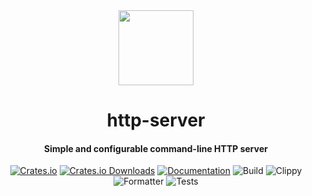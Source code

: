 <div>
  <div align="center" style="display: block; text-align: center;">
    <img src="https://avatars.githubusercontent.com/u/122044824?s=400&u=a90857a96069dbb669412b1bbca8ef6757610d9c&v=4" height="120" width="120" />
  </div>
  <h1 align="center">http-server</h1>
  <h4 align="center">Simple and configurable command-line HTTP server</h4>
</div>

<div align="center">

  [![Crates.io](https://img.shields.io/crates/v/http-server.svg)](https://crates.io/crates/http-server)
  [![Crates.io Downloads](https://img.shields.io/crates/d/http-server.svg)](https://crates.io/crates/http-server)
  [![Documentation](https://docs.rs/http-server/badge.svg)](https://docs.rs/http-server)
  ![Build](https://github.com/http-server-rs/http-server/workflows/build/badge.svg)
  ![Clippy](https://github.com/http-server-rs/http-server/workflows/clippy/badge.svg)
  ![Formatter](https://github.com/http-server-rs/http-server/workflows/fmt/badge.svg)
  ![Tests](https://github.com/http-server-rs/http-server/workflows/test/badge.svg)

</div>
